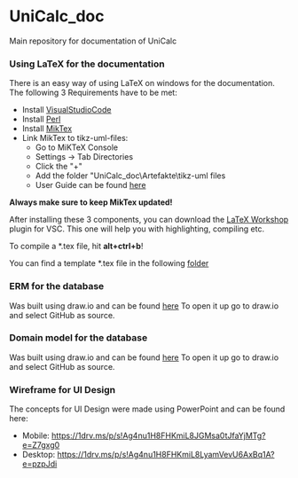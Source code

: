 # UniCalc_doc
Main repository for documentation of UniCalc


### Using LaTeX for the documentation

There is an easy way of using LaTeX on windows for the documentation. The following 3 Requirements have to be met:

- Install [VisualStudioCode](https://code.visualstudio.com/)
- Install [Perl](http://strawberryperl.com/)
- Install [MikTex](https://miktex.org/download)
- Link MikTex to tikz-uml-files:
   - Go to MiKTeX Console
   - Settings -> Tab Directories
   - Click the "+"
   - Add the folder "UniCalc_doc\Artefakte\tikz-uml files
   - User Guide can be found [here](https://perso.ensta-paris.fr/~kielbasi/tikzuml/var/files/html/web-tikz-uml-userguide.html)

**Always make sure to keep MikTex updated!**

After installing these 3 components, you can download the [LaTeX Workshop](https://marketplace.visualstudio.com/items?itemName=James-Yu.latex-workshop) plugin for VSC. This one will help you with highlighting, compiling etc.

To compile a *.tex file, hit **alt+ctrl+b**!

You can find a template *.tex file in the following [folder](https://github.com/UnifiedCalculation/UniCalc_doc/tree/master/Template%20File)

### ERM for the database

Was built using draw.io and can be found [here](https://github.com/UnifiedCalculation/UniCalc_doc/blob/master/ERM.drawio)
To open it up go to draw.io and select GitHub as source.


### Domain model for the database

Was built using draw.io and can be found [here](https://github.com/UnifiedCalculation/UniCalc_doc/blob/master/Domain%20model.drawio)
To open it up go to draw.io and select GitHub as source.

### Wireframe for UI Design

The concepts for UI Design were made using PowerPoint and can be found here:
 - Mobile: https://1drv.ms/p/s!Ag4nu1H8FHKmiL8JGMsa0tJfaYjMTg?e=Z7gxg0
 - Desktop: https://1drv.ms/p/s!Ag4nu1H8FHKmiL8LyamVevU6AxBq1A?e=pzpJdi
